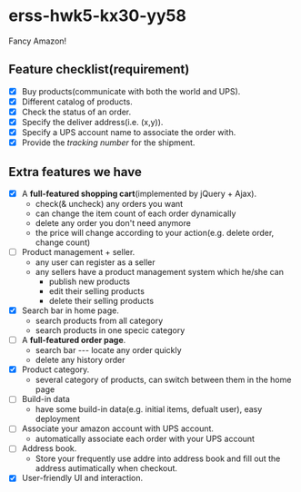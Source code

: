 # erss-hwk5-kx30-yy58

Fancy Amazon!

## Feature checklist(requirement)

- [x] Buy products(communicate with both the world and UPS).
- [x] Different catalog of products.
- [x] Check the status of an order.
- [x] Specify the deliver address(i.e. (x,y)).
- [x] Specify a UPS account name to associate the order with.
- [x] Provide the *tracking number* for the shipment.

## Extra features we have

- [x] A **full-featured shopping cart**(implemented by jQuery + Ajax).
    - check(& uncheck) any orders you want
    - can change the item count of each order dynamically
    - delete any order you don't need anymore
    - the price will change according to your action(e.g. delete order, change count)
- [ ] Product management + seller.
    - any user can register as a seller
    - any sellers have a product management system which he/she can 
        - publish new products
        - edit their selling products
        - delete their selling products
- [x] Search bar in home page.
    - search products from all category
    - search products in one specic category
- [ ] A **full-featured order page**.
    - search bar --- locate any order quickly
    - delete any history order
- [x] Product category.
    - several category of products, can switch between them in the home page
- [ ] Build-in data
    - have some build-in data(e.g. initial items, defualt user), easy deployment
- [ ] Associate your amazon account with UPS account.
    - automatically associate each order with your UPS account
- [ ] Address book.
    - Store your frequently use addre into address book and fill out the address autimatically when checkout.
- [x] User-friendly UI and interaction.